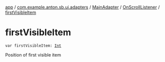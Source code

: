 [app](../../../index.md) / [com.example.anton.sb.ui.adapters](../../index.md) / [MainAdapter](../index.md) / [OnScrollListener](index.md) / [firstVisibleItem](./first-visible-item.md)

# firstVisibleItem

`var firstVisibleItem: `[`Int`](https://kotlinlang.org/api/latest/jvm/stdlib/kotlin/-int/index.html)

Position of first visible item

